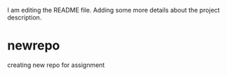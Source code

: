 I am editing the README file. Adding some more details about the project description.
# newrepo
creating new repo for assignment
